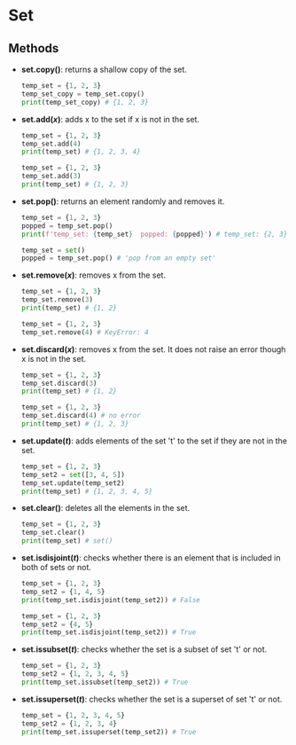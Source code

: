 # Set
## Methods
- **set.copy()**: returns a shallow copy of the set.
  ``` python
  temp_set = {1, 2, 3}
  temp_set_copy = temp_set.copy()
  print(temp_set_copy) # {1, 2, 3}
  ```
- **set.add(*x*)**: adds x to the set if x is not in the set.
  ``` python
  temp_set = {1, 2, 3}
  temp_set.add(4)
  print(temp_set) # {1, 2, 3, 4}

  temp_set = {1, 2, 3}
  temp_set.add(3)
  print(temp_set) # {1, 2, 3}
  ```
- **set.pop()**: returns an element randomly and removes it.
  ``` python
  temp_set = {1, 2, 3}
  popped = temp_set.pop()
  print(f'temp_set: {temp_set}  popped: {popped}') # temp_set: {2, 3}  popped: 1

  temp_set = set()
  popped = temp_set.pop() # 'pop from an empty set'
  ```
- **set.remove(*x*)**: removes x from the set.
  ``` python
  temp_set = {1, 2, 3}
  temp_set.remove(3)
  print(temp_set) # {1, 2}

  temp_set = {1, 2, 3}
  temp_set.remove(4) # KeyError: 4
  ```
- **set.discard(*x*)**: removes x from the set. It does not raise an error though x is not in the set.
  ``` python
  temp_set = {1, 2, 3}
  temp_set.discard(3)
  print(temp_set) # {1, 2}

  temp_set = {1, 2, 3}
  temp_set.discard(4) # no error
  print(temp_set) # {1, 2, 3}
  ```
- **set.update(*t*)**: adds elements of the set 't' to the set if they are not in the set.
  ``` python
  temp_set = {1, 2, 3}
  temp_set2 = set([3, 4, 5])
  temp_set.update(temp_set2)
  print(temp_set) # {1, 2, 3, 4, 5}
  ```
- **set.clear()**: deletes all the elements in the set.
  ``` python
  temp_set = {1, 2, 3}
  temp_set.clear()
  print(temp_set) # set()
  ```
- **set.isdisjoint(*t*)**: checks whether there is an element that is included in both of sets or not.
  ``` python
  temp_set = {1, 2, 3}
  temp_set2 = {1, 4, 5}
  print(temp_set.isdisjoint(temp_set2)) # False

  temp_set = {1, 2, 3}
  temp_set2 = {4, 5}
  print(temp_set.isdisjoint(temp_set2)) # True
  ```
- **set.issubset(*t*)**: checks whether the set is a subset of set 't' or not.
  ``` python
  temp_set = {1, 2, 3}
  temp_set2 = {1, 2, 3, 4, 5}
  print(temp_set.issubset(temp_set2)) # True
  ```
- **set.issuperset(*t*)**: checks whether the set is a superset of set 't' or not.
  ``` python
  temp_set = {1, 2, 3, 4, 5}
  temp_set2 = {1, 2, 3, 4}
  print(temp_set.issuperset(temp_set2)) # True
  ```